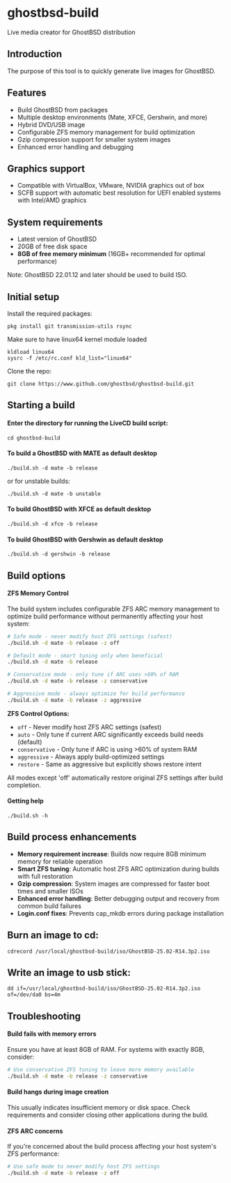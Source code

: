 
ghostbsd-build
==============
Live media creator for GhostBSD distribution

## Introduction
The purpose of this tool is to quickly generate live images for GhostBSD.

## Features
* Build GhostBSD from packages
* Multiple desktop environments (Mate, XFCE, Gershwin, and more)
* Hybrid DVD/USB image
* Configurable ZFS memory management for build optimization
* Gzip compression support for smaller system images
* Enhanced error handling and debugging

## Graphics support
* Compatible with VirtualBox, VMware, NVIDIA graphics out of box
* SCFB support with automatic best resolution for UEFI enabled systems with Intel/AMD graphics

## System requirements
* Latest version of GhostBSD 
* 20GB of free disk space
* **8GB of free memory minimum** (16GB+ recommended for optimal performance)

Note: GhostBSD 22.01.12 and later should be used to build ISO.

## Initial setup
Install the required packages:
```
pkg install git transmission-utils rsync
```
Make sure to have linux64 kernel module loaded
```
kldload linux64
sysrc -f /etc/rc.conf kld_list="linux64"
```
Clone the repo:
```
git clone https://www.github.com/ghostbsd/ghostbsd-build.git
```

## Starting a build

#### Enter the directory for running the LiveCD build script:
```
cd ghostbsd-build
```

#### To build a GhostBSD with __MATE__ as default desktop
```
./build.sh -d mate -b release
```
or for unstable builds:
```
./build.sh -d mate -b unstable
```

#### To build GhostBSD with __XFCE__ as default desktop
```
./build.sh -d xfce -b release
```   

#### To build GhostBSD with __Gershwin__ as default desktop
```
./build.sh -d gershwin -b release
```   

## Build options

#### ZFS Memory Control
The build system includes configurable ZFS ARC memory management to optimize build performance without permanently affecting your host system:

```bash
# Safe mode - never modify host ZFS settings (safest)
./build.sh -d mate -b release -z off

# Default mode - smart tuning only when beneficial
./build.sh -d mate -b release

# Conservative mode - only tune if ARC uses >60% of RAM
./build.sh -d mate -b release -z conservative

# Aggressive mode - always optimize for build performance
./build.sh -d mate -b release -z aggressive
```

**ZFS Control Options:**
- `off` - Never modify host ZFS ARC settings (safest)
- `auto` - Only tune if current ARC significantly exceeds build needs (default)
- `conservative` - Only tune if ARC is using >60% of system RAM
- `aggressive` - Always apply build-optimized settings
- `restore` - Same as aggressive but explicitly shows restore intent

All modes except 'off' automatically restore original ZFS settings after build completion.

#### Getting help
```
./build.sh -h
```

## Build process enhancements

* **Memory requirement increase**: Builds now require 8GB minimum memory for reliable operation
* **Smart ZFS tuning**: Automatic host ZFS ARC optimization during builds with full restoration
* **Gzip compression**: System images are compressed for faster boot times and smaller ISOs
* **Enhanced error handling**: Better debugging output and recovery from common build failures
* **Login.conf fixes**: Prevents cap_mkdb errors during package installation

## Burn an image to cd:
```
cdrecord /usr/local/ghostbsd-build/iso/GhostBSD-25.02-R14.3p2.iso
```

## Write an image to usb stick:
```
dd if=/usr/local/ghostbsd-build/iso/GhostBSD-25.02-R14.3p2.iso of=/dev/da0 bs=4m
```

## Troubleshooting

#### Build fails with memory errors
Ensure you have at least 8GB of RAM. For systems with exactly 8GB, consider:
```bash
# Use conservative ZFS tuning to leave more memory available
./build.sh -d mate -b release -z conservative
```

#### Build hangs during image creation
This usually indicates insufficient memory or disk space. Check requirements and consider closing other applications during the build.

#### ZFS ARC concerns
If you're concerned about the build process affecting your host system's ZFS performance:
```bash
# Use safe mode to never modify host ZFS settings
./build.sh -d mate -b release -z off
```

